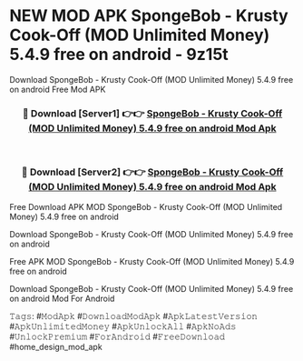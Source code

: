 # NEW MOD APK SpongeBob - Krusty Cook-Off (MOD Unlimited Money) 5.4.9 free on android - 9z15t
Download SpongeBob - Krusty Cook-Off (MOD Unlimited Money) 5.4.9 free on android Free Mod APK

<div align="center">
<h3>🔴 Download [Server1] 👉👉 <a href="https://apk-comot.site?title=SpongeBob_-_Krusty_Cook-Off_(MOD_Unlimited_Money)_5.4.9_free_on_android">SpongeBob - Krusty Cook-Off (MOD Unlimited Money) 5.4.9 free on android Mod Apk</a></h3><br>

<h3>🔴 Download [Server2] 👉👉 <a href="https://apk-comot.site?title=SpongeBob_-_Krusty_Cook-Off_(MOD_Unlimited_Money)_5.4.9_free_on_android">SpongeBob - Krusty Cook-Off (MOD Unlimited Money) 5.4.9 free on android Mod Apk</a></h3>
</div>


Free Download APK MOD SpongeBob - Krusty Cook-Off (MOD Unlimited Money) 5.4.9 free on android

Download SpongeBob - Krusty Cook-Off (MOD Unlimited Money) 5.4.9 free on android 

Free APK MOD SpongeBob - Krusty Cook-Off (MOD Unlimited Money) 5.4.9 free on android 

Download SpongeBob - Krusty Cook-Off (MOD Unlimited Money) 5.4.9 free on android Mod For Android

𝚃𝚊𝚐𝚜: #𝙼𝚘𝚍𝙰𝚙𝚔 #𝙳𝚘𝚠𝚗𝚕𝚘𝚊𝚍𝙼𝚘𝚍𝙰𝚙𝚔 #𝙰𝚙𝚔𝙻𝚊𝚝𝚎𝚜𝚝𝚅𝚎𝚛𝚜𝚒𝚘𝚗 #𝙰𝚙𝚔𝚄𝚗𝚕𝚒𝚖𝚒𝚝𝚎𝚍𝙼𝚘𝚗𝚎𝚢 #𝙰𝚙𝚔𝚄𝚗𝚕𝚘𝚌𝚔𝙰𝚕𝚕 #𝙰𝚙𝚔𝙽𝚘𝙰𝚍𝚜 #𝚄𝚗𝚕𝚘𝚌𝚔𝙿𝚛𝚎𝚖𝚒𝚞𝚖 #𝙵𝚘𝚛𝙰𝚗𝚍𝚛𝚘𝚒𝚍 #𝙵𝚛𝚎𝚎𝙳𝚘𝚠𝚗𝚕𝚘𝚊𝚍 #home_design_mod_apk